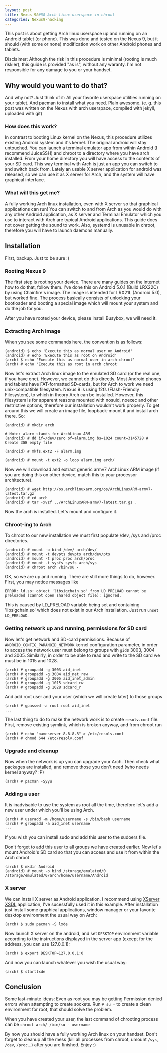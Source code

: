```yaml
---
layout: post
title: Nexus 9&#58 Arch linux userspace in chroot
categories: Nexus9-hacking
---
```


This post is about getting Arch linux userspace up and running on an Android tablet (or phone). This was done and tested on the Nexus 9, 
but it should (with some or none) modification work on other Android phones and tablets.

Disclaimer: Although the risk in this procedure is minimal (rooting is much riskier), this guide is provided "as is", without any waranty. 
I'm not responsible for any damage to you or your handset.

## Why would you want to do that?
And why not? Just think of it: All your favorite userspace utilities running on your tablet. And pacman to install what you need. Plain 
awesome.
(e. g. this post was written on the Nexus with arch userspace, compiled with jekyll, uploaded with git)

### How does this work?
In contrast to booting Linux kernel on the Nexus, this procedure utilizes existing Android system and it's kernel. The original android 
will stay untouched. You can launch a terminal emulator app from within Android (I recommend JuiceSSH) and chroot to a directory where you 
have arch installed. From your home directory you will have access to the contents of your SD card. This way terminal with Arch is just an 
app you can switch to and switch back from. Lately an usable X server application for android was released, so we can use it as X server 
for Arch, and the system will have graphical interface.

### What will this get me?
A fully working Arch linux installation, even with X server so that graphical applications can run! You can switch to and from Arch as you 
would do with any other Android application, as X server and Terminal Emulator which you use to interact with Arch are typical Android 
applications. This guide does not cover getting the sound to work. Also, systemd is unusable in chroot, therefore you will have to launch 
daemons manually.

## Installation

First, backup. Just to be sure :)

### Rooting Nexus 9
The first step is rooting your device. There are many guides on the internet how to do that, follow them. I've done this on Android 5.0.1 
(Build LRX22C) by using Chainfire's image. The image is intended for LRX21L (Android 5.0), but worked fine. The process basically 
consists of unlocking your bootloader and booting a special image which will mount your system and do the job for you.

After you have rooted your device, please install Busybox, we will need it.

### Extracting Arch image

When you see some commands here, the convention is as follows:

~~~
(android) $ echo 'Execute this as normal user on Android'
(android) # echo 'Execute this as root on Android'
(arch) $ echo 'Execute this as normal user in arch chroot'
(arch) # echo 'Execute this as root in arch chroot'
~~~

Now let's extract Arch linux image to the emulated SD card (or the real one, if you have one). However, we cannot do this directly. Most 
Android phones and tablets have FAT-formatted SD-cards, but for Arch to work we need unix-compatible filesystem. Nexus 9 is using f2fs 
(Flash-Friendly Filesystem), to which in theory Arch can be installed. However, this filesystem is for apparent reasons mounted with 
nosuid, noexec and other restrictive options, therefore our installation wouldn't work properly. To get around this we will create an 
image file, loopback-mount it and install arch there. So:

~~~
(android) # mkdir arch

# Note: alarm stands for ArchLinux ARM
(android) # dd if=/dev/zero of=alarm.img bs=1024 count=3145728 # Create 3GB empty file

(android) # mkfs.ext2 -F alarm.img

(android) # mount -t ext2 -o loop alarm.img arch/
~~~

Now we will download and extract generic armv7 ArchLinux ARM image (if you are doing this on other device, match this to your processor 
architecture).

~~~
(android) # wget http://os.archlinuxarm.org/os/ArchLinuxARM-armv7-latest.tar.gz
(android) # cd arch
(android) # tar -xvzf ../ArchLinuxARM-armv7-latest.tar.gz .
~~~

Now the arch is installed. Let's mount and configure it.

### Chroot-ing to Arch

To chroot to our new installation we must first populate /dev, /sys and /proc directories.

~~~
(android) # mount -o bind /dev/ arch/dev/
(android) # mount -t devpts devpts arch/dev/pts
(android) # mount -t proc proc arch/proc
(android) # mount -t sysfs sysfs arch/sys
(android) # chroot arch /bin/su -
~~~

OK, so we are up and running. There are still more things to do, however. First, you may notice messages like

~~~
ERROR: ld.so: object 'libsigchain.so' from LD_PRELOAD cannot be preloaded (cannot open shared object file): ignored.
~~~

This is caused by LD_PRELOAD variable being set and containing 'libsigchain.so' which does not exist in our Arch installation. Just run 
`unset LD_PRELOAD`.

### Getting network up and running, permissions for SD card

Now let's get network and SD-card permissions. Because of `ANDROID_CONFIG_PARANOID_NETWORK` kernel configuration parameter, in order to 
access the network user must belong to groups with `gid`s 3003, 3004 and 3005. Similairly, in order to be able to read and write to the
SD card we must be in 1015 and 1028.

~~~
(arch) # groupadd -g 3003 aid_inet
(arch) # groupadd -g 3004 aid_net_raw
(arch) # groupadd -g 3005 aid_inet_admin
(arch) # groupadd -g 1015 sdcard_rw
(arch) # groupadd -g 1028 sdcard_r
~~~

And add root user and your user (which we will create later) to those groups

~~~
(arch) # gpasswd -a root root aid_inet
...
~~~

The last thing to do to make the network work is to create `resolv.conf` file. First, remove existing symlink, which is broken anyway, and 
from chroot run

~~~
(arch) # echo "nameserver 8.8.8.8" > /etc/resolv.conf
(arch) # chmod 644 /etc/resolv.conf
~~~

### Upgrade and cleanup

Now when the network is up you can upgrade your Arch. Then check what packages are installed, and remove those you don't need (who needs 
kernel anyway? :P)

~~~
(arch) # pacman -Syyu
~~~

### Adding a user

It is inadvisable to use the system as root all the time, therefore let's add a new user under which you'll be using Arch.

~~~
(arch) # useradd -m /home/username -s /bin/bash username
(arch) # groupadd -a aid_inet username
...
~~~

If you wish you can install sudo and add this user to the sudoers file.

Don't forget to add this user to all groups we have created earlier. Now let's mount Android's SD card so that you can access and use it 
from within the Arch chroot

~~~
(arch) $ mkdir Android
(android) # mount -o bind /storage/emulated/0 /storage/emulated/0/arch/home/username/Android
~~~

### X server

We can install X server as Android application. I recommend using [XServer 
XSDL](https://play.google.com/store/apps/details?id=x.org.server) application, I've 
sucessfully used it in this example. After installation just install some graphical applications, window manager or your favorite desktop 
environment the usual way on Arch:

~~~
(arch) $ sudo pacman -S lxde
~~~

Now launch X server on the android, and set `DESKTOP` environment variable according to the instructions displayed in the server app 
(except for the address, you can use 127.0.0.1):

~~~
(arch) $ export DESKTOP=127.0.0.1:0
~~~

And now you can launch whatever you wish the usual way:

~~~
(arch) $ startlxde
~~~

## Conclusion

Some last-minute ideas:
Even as root you may be getting Permission denied errors when attempting to create sockets. Run `# su -` to create a clean environment for 
root, that should solve the problem.

When you have created your user, the last command of chrooting process can be `chroot arch/ /bin/su - username`

By now you should have a fully working Arch linux on your handset. Don't forget to cleanup all the mess (kill all processes from 
chroot, umount `/sys`, `/dev`, `/proc`...) after you are finished. Enjoy :)
